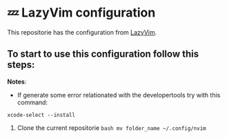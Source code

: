 # 💤 LazyVim configuration 

This repositorie has the configuration from [LazyVim](https://github.com/LazyVim/LazyVim).

## To start to use this configuration follow this steps:

**Notes**:
- If generate some error relationated with the developertools try with this command:

` xcode-select --install `

1. Clone the current repositorie
```bash mv folder_name ~/.config/nvim ```

